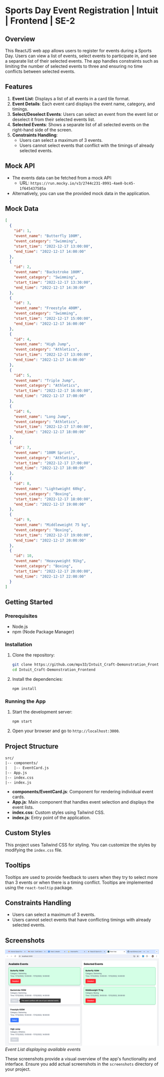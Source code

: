 # Sports Day Event Registration | Intuit | Frontend | SE-2

## Overview

This ReactJS web app allows users to register for events during a Sports Day. Users can view a list of events, select events to participate in, and see a separate list of their selected events. The app handles constraints such as limiting the number of selected events to three and ensuring no time conflicts between selected events.

## Features

1. **Event List**: Displays a list of all events in a card tile format.
2. **Event Details**: Each event card displays the event name, category, and timings.
3. **Select/Deselect Events**: Users can select an event from the event list or deselect it from their selected events list.
4. **Selected Events**: Shows a separate list of all selected events on the right-hand side of the screen.
5. **Constraints Handling**: 
   - Users can select a maximum of 3 events.
   - Users cannot select events that conflict with the timings of already selected events.

## Mock API

- The events data can be fetched from a mock API:
  - URL: `https://run.mocky.io/v3/2744c231-8991-4ae8-bc45-1f645437585a`
- Alternatively, you can use the provided mock data in the application.

## Mock Data

```json
[
  {
    "id": 1,
    "event_name": "Butterfly 100M",
    "event_category": "Swimming",
    "start_time": "2022-12-17 13:00:00",
    "end_time": "2022-12-17 14:00:00"
  },
  {
    "id": 2,
    "event_name": "Backstroke 100M",
    "event_category": "Swimming",
    "start_time": "2022-12-17 13:30:00",
    "end_time": "2022-12-17 14:30:00"
  },
  {
    "id": 3,
    "event_name": "Freestyle 400M",
    "event_category": "Swimming",
    "start_time": "2022-12-17 15:00:00",
    "end_time": "2022-12-17 16:00:00"
  },
  {
    "id": 4,
    "event_name": "High Jump",
    "event_category": "Athletics",
    "start_time": "2022-12-17 13:00:00",
    "end_time": "2022-12-17 14:00:00"
  },
  {
    "id": 5,
    "event_name": "Triple Jump",
    "event_category": "Athletics",
    "start_time": "2022-12-17 16:00:00",
    "end_time": "2022-12-17 17:00:00"
  },
  {
    "id": 6,
    "event_name": "Long Jump",
    "event_category": "Athletics",
    "start_time": "2022-12-17 17:00:00",
    "end_time": "2022-12-17 18:00:00"
  },
  {
    "id": 7,
    "event_name": "100M Sprint",
    "event_category": "Athletics",
    "start_time": "2022-12-17 17:00:00",
    "end_time": "2022-12-17 18:00:00"
  },
  {
    "id": 8,
    "event_name": "Lightweight 60kg",
    "event_category": "Boxing",
    "start_time": "2022-12-17 18:00:00",
    "end_time": "2022-12-17 19:00:00"
  },
  {
    "id": 9,
    "event_name": "Middleweight 75 kg",
    "event_category": "Boxing",
    "start_time": "2022-12-17 19:00:00",
    "end_time": "2022-12-17 20:00:00"
  },
  {
    "id": 10,
    "event_name": "Heavyweight 91kg",
    "event_category": "Boxing",
    "start_time": "2022-12-17 20:00:00",
    "end_time": "2022-12-17 22:00:00"
  }
]
```

## Getting Started

### Prerequisites

- Node.js
- npm (Node Package Manager)

### Installation

1. Clone the repository:
   ```bash
   git clone https://github.com/mpv33/Intuit_Craft-Demonstration_Frontend.git
   cd Intuit_Craft-Demonstration_Frontend
   ```

2. Install the dependencies:
   ```bash
   npm install
   ```

### Running the App

1. Start the development server:
   ```bash
   npm start
   ```

2. Open your browser and go to `http://localhost:3000`.

## Project Structure

```
src/
|-- components/
|   |-- EventCard.js
|-- App.js
|-- index.css
|-- index.js
```

- **components/EventCard.js**: Component for rendering individual event cards.
- **App.js**: Main component that handles event selection and displays the event lists.
- **index.css**: Custom styles using Tailwind CSS.
- **index.js**: Entry point of the application.

## Custom Styles

This project uses Tailwind CSS for styling. You can customize the styles by modifying the `index.css` file.

## Tooltips

Tooltips are used to provide feedback to users when they try to select more than 3 events or when there is a timing conflict. Tooltips are implemented using the `react-tooltip` package.

## Constraints Handling

- Users can select a maximum of 3 events.
- Users cannot select events that have conflicting timings with already selected events.

## Screenshots

![Event List- Avaialble/Selected](/events.png)
*Event List displaying available events*


These screenshots provide a visual overview of the app's functionality and interface. Ensure you add actual screenshots in the `screenshots` directory of your project.
